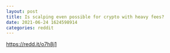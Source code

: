 ```yaml
--- 
layout: post 
title: Is scalping even possible for crypto with heavy fees? 
date: 2021-06-24 1624598914 
categories: reddit 
--- 
```

https://redd.it/o7h8j1